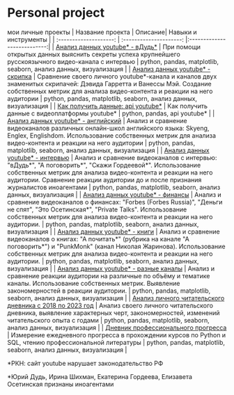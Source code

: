 # Personal project
мои личные проекты
| Название проекта | Описание| Навыки и инструменты |
| :--------------------: | :---------------------: |:---------------------------:|
| [Анализ данных youtube* - вДудь*](https://github.com/Malakhova-Natalya/Pet-project/tree/main/video_project "Анализ данных youtube* - вДудь*") | При помощи открытых данных выяснить секреты успеха крупнейшего русскоязычного видео-канала с интервью | python, pandas, matplotlib, seaborn, анализ данных, визуализация |
| [Анализ данных youtube* - скрипка](https://github.com/Malakhova-Natalya/Personal_project/tree/main/violin_project "Анализ данных youtube* - скрипка") | Сравнение своего личного youtube*-канала и каналов двух знаменитых скрипачей: Дэвида Гарретта и Ванессы Мэй. Создание собственных метрик для анализа видео-контента и реакции на него аудитории | python, pandas, matplotlib, seaborn, анализ данных, визуализация |
| [Как получить данные: api youtube*](https://github.com/Malakhova-Natalya/Personal_project/tree/main/api_notebook "Как получить данные: api youtube*") | Как получить данные с видеоплатформы youtube* | python, pandas, api youtube* |
| [Анализ данных youtube* - английский](https://github.com/Malakhova-Natalya/Personal_project/tree/main/english_project "Анализ данных youtube* - английский") | Анализ и сравнение видеоканалов различных онлайн-школ английского языка: Skyeng, Englex, Englishdom. Использование собственных метрик для анализа видео-контента и реакции на него аудитории | python, pandas, matplotlib, seaborn, анализ данных, визуализация |
| [Анализ данных youtube* - интервью](https://github.com/Malakhova-Natalya/Personal_project/tree/main/interview_project "Анализ данных youtube* - интервью") | Анализ и сравнение видеоканалов с интервью: "вДудь*", "А поговорить*", "Скажи Гордеевой*". Использование собственных метрик для анализа видео-контента и реакции на него аудитории. Сравнение реакции аудитории до и после признания журналистов иноагентами | python, pandas, matplotlib, seaborn, анализ данных, визуализация |
| [Анализ данных youtube* - финансы](https://github.com/Malakhova-Natalya/Personal_project/tree/main/finance_project "Анализ данных youtube* - финансы") | Анализ и сравнение видеоканалов о финансах: "Forbes (Forbes Russia)", "Деньги не спят", "Это Осетинская*", "Private Talks". Использование собственных метрик для анализа видео-контента и реакции на него аудитории. | python, pandas, matplotlib, seaborn, анализ данных, визуализация |
| [Анализ данных youtube* - книги](https://github.com/Malakhova-Natalya/Personal_project/tree/main/book_project "Анализ данных youtube* - книги") | Анализ и сравнение видеоканалов о книгах: "А почитать*" (рубрика на канале "А поговорить*") и "PunkMonk" (канал Николая Жаринова). Использование собственных метрик для анализа видео-контента и реакции на него аудитории. | python, pandas, matplotlib, seaborn, анализ данных, визуализация |
| [Анализ данных youtube* - разные каналы](https://github.com/Malakhova-Natalya/Personal_project/tree/main/different_channels "Анализ данных youtube* - разные каналы") | Анализ и сравнение реакции аудитории на различные по объёму и тематике каналы. Использование собственных метрик. Выявление закономерностей в реакции аудитории. | python, pandas, matplotlib, seaborn, анализ данных, визуализация |
| [Анализ личного читательского дневника с 2018 по 2023 год](https://github.com/Malakhova-Natalya/Personal_project/tree/main/reading_diary_project "Анализ личного читательского дневника с 2018 по 2023 год") | Анализ своего личного читательского дневника, выявление характерных черт, закономерностей, изменений читательского опыта с годами | python, pandas, matplotlib, seaborn, анализ данных, визуализация |
| [Дневник профессионального прогресса](https://github.com/Malakhova-Natalya/Personal_project/blob/main/progress_diary/README.md "Дневник профессионального прогресса") | Измерение ежедневного прогресса в прохождении курсов по Python и SQL, чтению профессиональной литературы | python, pandas, matplotlib, seaborn, анализ данных, визуализация |


*РКН: сайт youtube нарушает законодательство РФ

*Юрий Дудь, Ирина Шихман, Екатерина Гордеева, Елизавета Осетинская признаны иноагентами
